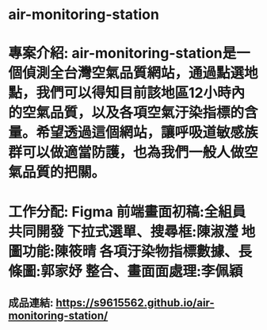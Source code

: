 # air-monitoring-station

專案介紹:
air-monitoring-station是一個偵測全台灣空氣品質網站，通過點選地點，我們可以得知目前該地區12小時內的空氣品質，以及各項空氣汙染指標的含量。希望透過這個網站，讓呼吸道敏感族群可以做適當防護，也為我們一般人做空氣品質的把關。
===
工作分配:
Figma 前端畫面初稿:全組員共同開發
下拉式選單、搜尋框:陳淑瀅
地圖功能:陳筱晴
各項汙染物指標數據、長條圖:郭家妤
整合、畫面面處理:李佩穎
===
成品連結:  https://s9615562.github.io/air-monitoring-station/
--



